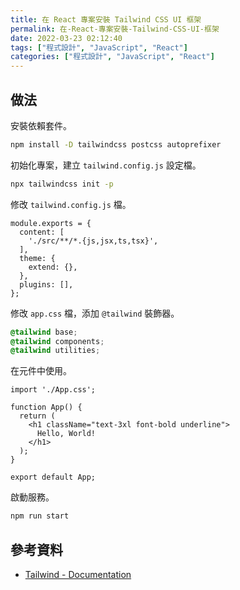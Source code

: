 ```yaml
---
title: 在 React 專案安裝 Tailwind CSS UI 框架
permalink: 在-React-專案安裝-Tailwind-CSS-UI-框架
date: 2022-03-23 02:12:40
tags: ["程式設計", "JavaScript", "React"]
categories: ["程式設計", "JavaScript", "React"]
---
```


## 做法

安裝依賴套件。

```BASH
npm install -D tailwindcss postcss autoprefixer
```

初始化專案，建立 `tailwind.config.js` 設定檔。

```BASH
npx tailwindcss init -p
```

修改 `tailwind.config.js` 檔。

```JS
module.exports = {
  content: [
    './src/**/*.{js,jsx,ts,tsx}',
  ],
  theme: {
    extend: {},
  },
  plugins: [],
};
```

修改 `app.css` 檔，添加 `@tailwind` 裝飾器。

```CSS
@tailwind base;
@tailwind components;
@tailwind utilities;
```

在元件中使用。

```JS
import './App.css';

function App() {
  return (
    <h1 className="text-3xl font-bold underline">
      Hello, World!
    </h1>
  );
}

export default App;
```

啟動服務。

```BASH
npm run start
```

## 參考資料

- [Tailwind - Documentation](https://tailwindcss.com/docs/guides/create-react-app)
